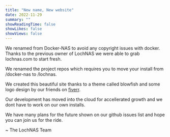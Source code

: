 ```yaml
---
title: "New name, New website"
date: 2022-11-29
summary: ""
showReadingTime: false
showLikes: false
showViews: false
---
```


We renamed from Docker-NAS to avoid any copyright issues with docker. Thanks to the previous owner of LochNAS we were able to grab lochnas.com to start fresh.

We renamed the project repos which requires you to move your install from /docker-nas to /lochnas.

We created this beautiful site thanks to a theme called blowfish and some logo design by our friends on [fiverr](http://www.fiverr.com/s2/13cdd9dc21).

Our development has moved into the cloud for accellerated growth and we dont have to work on our own installs.

We have many plans for the future shown on our github issues list and hope you can join us for the ride.

~ The LochNAS Team